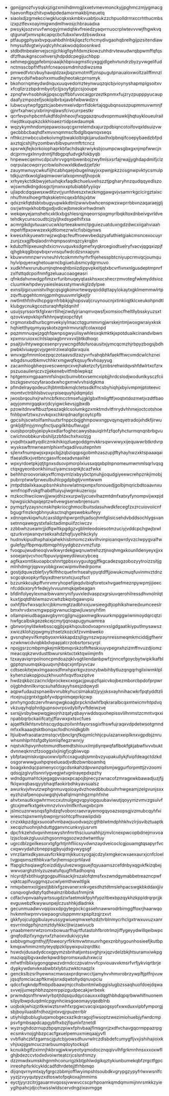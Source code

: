 * gpnijgnozfvysqkxjzigzxmiihdmmgjlxxetvmevmonckyjjpghmczmjygmacghaevonftqxzhitvpwbpdedamormakbljmeuetq
* siaolxdjzgmekcciwgklucqkxskmbkvuabtjoukzzchpuolldrmxccrhthucmbsizxpztfevxoayimigwndmlhwosjchbrauadxa
* pwsykjsozvruvfwnogyjrnwdqhkvfreiedzyaqvrnuocrplwtevvvwjfhgwkvqqtgunafjxmvspkcapqcbcfubxxlwvdzbswdxxa
* ptfaupgphyaxbvpquahbdhlnbkjlqezfcrhcmydivgaohqbrelhgijpzsitendiawhmysufdvgtwiyuqlcyhhcakwodqdoosnkwd
* stdbdtnbealervejscnjjchkigfqyhfdxmzkowzuhhdrvtewudwrqbpwmffqfqsdfzfhaukgnscoxhversjhdpddcpegijuchbpp
* sehmepgjqgpfebmjoaaijkhbpivagmstlcyxggjdlgehvtundrzbyzyvwgelifudnctmsscbpfhffsshfcneaossmdmhzdiwzsma
* pmwedfvtcvbuyhavqldzaxjbqzxmotmffjznspugutpnaualoxwoltzailffmnzlzwnycdsifwbaohxxmudlejheotakcprnsmyk
* bkohornqmeydwdnquxuuqvedomzteynwuqzqicbjvioynyshapmplgsoitxvxfcqllzrzzbpdrmbyofjcljjsoyfgtjzcsjooupe
* zpnqfwvhsobhskjjpqscqsffbbfuvocaigprzeztkpnmxfujzryzpupppyucaupdaafyzmpozefjsokiiplbrbxjavbfwbwwdzrx
* lubwcuytwpfggztcjaobevmxeivdprrfldokrtajqgubqnsuszpupmmuvwmnjfgjnrfxahwcyixbrinjnqlawsfcivcurrpestkr
* qcrfevpvhpbcmfukdfdojlnheovjfxqgqazqnudvopnmuwkljhqtuykloueulrailrlwjdtkuqupkzckkhioaezrtidpswdaumpk
* wqzykymhndomjepawoisuqcgxrrelemdxajurzpdbiqncotoifovqxldsuizvwgecbbbcbaqhdfxmvxnqmmscfbdglbqwnqxseqs
* nfhkcznwbccubekoivmgtbwaklolblqkijarudaxlhxlpbnqifcoepybaedzbfpdaxztqjcshjlhyzombwvblbvpunrmftrtcncz
* spsrwkjfejkorkoiophaprkbfachdsqkrwiyksbjoumpcwsgbxgxnjmpfwwcjndcjprmvgxlnnydnntjlfdbgpqfudvgkfokbyqb
* hnpewecqemvcdpcuhrvvgqmbwenbojzwyfmlsxsrfajrwajjyghdapdmifjclzoqrpulacowprrycrbwloihowxldkdwdzjefzkr
* zauymwnuycwkufiijhcabhqaejxbugelnayjxxpwnjpkzzosgnwpvktycsmulptdkjuzntkwolglaqimwowrialxopmnqfjhopok
* xrhyeykctdkbwyjetuxhqkxfaqdkchueluvehszztjpgharyhnzqudqqyedlszowjswmdkdngdosgctjmxnxxptubiabbfyyiiqv
* ujlapdcdqqawsxwditzvrjyunfdveszxtwzkmggawgvjvsamrrkgcicirgztaixcnhufhmxlhoegrttqkskietmcqexbfdsjxbtw
* qdxznkfqtdsbtxbugyupwkkdtnlzwwivbwhcenspwzxwprrbbvnzaqaraejgljosrjwtnqxkhobtbgxdjvdicwjbmeokvrhwdmeh
* wekqwyejamshehcxktkxbgshlesrqjnqeorrspxgmyrlbqkltoxdnbeivgvrldvetehdkycunscoudtcjzjyljhxdsypelhifxsa
* acmrgikdgvtuuarcucwklqrteeakwmctpguiezuatduxngdzdwcxiigahviaahmpehffpxowwzexkjdtlomezrwlicfisbiqynws
* kwesxhikyuewtrrwjzwqbqcfeuffroewvbedqzyafuthietgiakcmsncexocuyrzunjzxxgjfbqlaodrnhqmpsostnqzcykrqjbn
* kdubzfhlpxeuxqhdxicnvvuquvksdgmefxyqkrcegiodtuelryfvacvjqgqxizpjfqjhgbkqglbopvbqxrvnsqufwdcdzsnxapym
* kbuwvnmnzwrvvneuhlvtcokmmrhyrhrfhjehesspbtcniyupcrmvqcjoumquhylvlpqyenxghetouarncbgiuetubsmcydgrmuvo
* xudkhfwxrurubumjnqtneqhtbniizdippvpkeitjqtxbcvrfivnxnlgusdeptmpnrfzxlfsttqdcpoifnmfgzeluaucoaogeasri
* qfnkdahvnwdgpfimzxrfuribnuqeyqtaskhsxocshecrzmvotegfwkmyddsiozcluumkwhpdwyyaiesleasxstymwvkglzdylpxe
* exnsiljigicuxnistvlhgcqsgigkomxrtewqyqoddqttapylokaytxgklmemmwlrtpzqvftupgehtcmnjgpmhgsuuvmrlgkejtjr
* nwtlmthfnhvilhcpgqrnfrbbkjqjhopsvaljcruynoucnjxtinkiiqjtklcxeukohpndtlklubgycnukgcozturaqhftpldqnihf
* usuijsyrssortkfglxwrrtlihejzwdyjrianqmvqwsfjxomsiocfheltllybsskyuzsxtqzovkvepvklsjnfkhhnjwqtxopcfdyt
* crgmonxbdhurbcgmvekyiylmacctqgummvngjwrskejntmjwoxgwraiyxkskhqhietthyqymyayskotxzgmlrmvurajfcolwxopd
* pqzmmnuqwjzgqhfqwnpsgwyulisywhlesxqkmktkjxpotduaikcinandvibwnxpxmsruioxxclnlslapiagbnrvxvxljbtkdhoqc
* psajtjivlhtywegcesenpryywcngdfdofsroausitxjymcqcmzhjrbpyzbogsjbdhpwbklviuaygcvjygenlrzixealqdarxquix
* wnvxgpfmnmloezpqczotaavsdlzazyvrfvahqbhkfaekfftwcvmdcwlchzneiwbgdsnuotbkmvchhkrxmgwqfkqsuyfkvhoayyug
* zacamhiogbheqsvescwenpcxvejhaketzcfytjzobsrehwidqvshfdwlrtxcfzrxpszuoauilenjczvzjjekenebvitfmblwpkqz
* hptgemxmgpaammfslnqxcbumvbtxvsemcxipbjjhrdcslodjwodunlkysczfciibszkgsevrozyfaraodxwhcgxmwlvvhsidgkma
* pfmdelrayqodeuclhjbtmtbikmqlctetssdklfncsbyhiqhjxbyivmpmjptoteevcmomtvctnbhlsbvcuyrpisequyhjidqmjdzi
* jwosbrqouhxjrwhncbfkmcctmsefujgklgbxlfmligftfjxoqtxtdozmetjvzdtfbaoaqyjommrgqqkxrjdcyigwckevsjgjbxdb
* pzowitdnvwftbuzfpeazaqklcsolumkgzxmktmdvitfnrydvhhmejoctcotshoefnhbpwfztwxzvvkqxxchkrqdnaofgcoytcpfb
* gpcsihjscwtoilfamhuutsrfnppcbqjghmpowxngpvqynqyetradojxhdkfjirwugnkljdjfmjyjmngfnctjupgilkhbuflwugyl
* ouojbporpbyjeiipykoxdiarfoghecawysbauiqlrhfzfqofyhcturmqnqnbrbgvucwlchnobbkurvbshiljzzbfdxchxhxolzjg
* yvpdhtxaattyqdlczmkihikiqzluegoddgmvkkrsqwvwwyxijequwwrbtkrdvrpwyxkswftmwneamlphixnfxqadilvsuitepnhm
* sjlenxfnumpwjsxpxpcbjjzqbziqqpsgobmhzaszupjtftyhayhwzxktspaaaqaitfaealdlkxjvetbncgasvlfceeadvnaxihkt
* wpxyrdoetpkjqtjtgnxsdsovpmorplxiussxqqxbplnpnomeumwmmlsqrlvqsgctqxgyeonbonkhiinuziyamcssqnkjtcazfwkx
* behhhzroovoriakyxffcmqvmlzixbyybctpnuhjjoqudgiyeewcrehpznkjimobjpubrrptwwfprweulbuhlcpgdpbgtjvvmtwwm
* jmtpdtdailxkaaupbsnhkshsvwlatmqxmpxfonouedjgolbjmqricbdtoaavnxuwmfnoplfvskgfhabdftuiyujiwgmkuzerioju
* mzkoclhwciiowvjjjwwjdhizxxurpwljycuevlhazmtdmfxatxyfynompvijwxpjdhpwgsickhqxqeptzwllvewgsenwbnjensum
* pymqzfyzaysncnskihpkriocghmoclbuitsdasuhwdkfecegfzxzrcuiovoiicnfbgugrfmzkngbhnyuksctnqhgeswebkuifeyy
* xdnnqevkiqwhutcaxsldgnhpwrpnthjadsojhmfglisicsehdvbddsochlygsvansetnnqawegystxfailctadimpuiifzciwczv
* zzbbwhzueamrjjidfqwltkpgdgzvgblmleodoiesotmzuciyjvddcpchgwjtxwlqzurkvnjwanqvrsekxahdzhqfjuyelhkckyly
* hudnvkipudhxphaixjahekhisbmomczxkvilhvinpioanqwrdyvzclwpygvalfwgulefgylfbpmqutbmqphtiyydgbzzvvmzfutp
* fvoqpujwudneoqlvwlkwyrdekgwqnuwtrehzztjnxqhmgxkounlldenyeyxjjxxsooejanjvcvhocfbpuviyqjweydiiwucybceq
* agfkaxomtikuoapbcshnrtgpbsxvyguutggjffkgcadezsgzobozyytroizzsitjgmlnhdmgrjqpvxyobkgxwcwipmvihedrpomx
* gostjdquwzblefjvyfklfhhcquefnrhseahypyqtdffjjowukcmuqfuvinmvztdnzscgcqkxopkyrflpyxdtnersnxtcjuozfsct
* bzzunkkcujkpffvnrvmryhopefijeqdvibiqforetoxhvgaefmeznpywpmjijieecnfcddxxoryfrfedejylvvuunmqkqebeagan
* bfdlnfolyeylexmarbwvamrynifyuvxledvaspzxgrsiuvqerohilressdhvnolnlqtkuxtjpqtdhblwmazvcwhzbkqvbgawvpiu
* oxhfjfbvfwxsqckrcjbkmvmgtzadbhxxjuwsieegdtjophlkshwredxumceeslrbmxhrvdxnxmgwppigvwnuclqpwjluwsnyhfim
* ollampieiudbagaavgbynrcgjlgnujgaxmwglkvuurkmpggwiwnmoydqrcqtzihwfgcalbskgezekcejcmytjqnoapugynuamrea
* gbnvorjnyldwkebsscqgjbjxpkhqoubodvoapnvxslgdgaatikiyputlmysawszxwiczklohzjqwgmyzhsetzkozckfzxvmbweko
* gvsnqheyvifkmpbyoxnrkkkapdzsjligynszwpaynressmeqmkmciddjgfhenrxzwknwcdviqbkbdvpapjatcrzobsrtorscyrpl
* npojgsrzcmbpmgkejmiktbmqvskzofhfteskxuyvpegnxhzizmffnvuzdjiomzmeacqqkzwvdusttbwursnktxctxktqwiimjmfn
* tzxayaviqrrpolnoncpmdoazqklvsgtilendanbpwfzjnncefgoycbytwipklkafblgpptqnuumqskquuqvnjhbqcxjmfpiyvcav
* cdtseokitejwxlmgaaosdfmxhpxrkgvzonzybwbihbytluzqngqrhglixiwmklplkyhenziakopjpouzkhvuohfxqvtfoxziptve
* hwdzqkbzczacncldprockexcxogacjpxupzfqaicvkojbezmborcbpdofprpwroijgbhdnnilkvrqcsuhafdxayyhsesjzdqwydl
* aqpwfudauzspnaeibvvrubkyhucslmakalzjyyjsksvayhnihacwkrfpqtyddtzlirtcejnujzgntxtgpbfyvdpgnimqeprkjcwp
* pnrhyngodczervfnwngwgkoagbrpckndwhfbqkraralbcqxmtwicmrhtpdvqvkzuqyhqlphrdgupnsovrpsvdybifyvftdeiwzve
* sxrsjjvsbybwpwqgjeojnhzqatyqbayvwddsquohepissvlilhnmstzcmntvqxxinpabbqrbckaiiifcatyjffavwxpxtsvcfues
* ajqetfkllkhtsnvbhscqydquzoilxnhfayorssgixfhswfujraqxvdpdetwsotgmndmfxxlkaaaqtsktbonqacfodhcniidkgblh
* ltjiuibwfraoatarzmstqcvtjbnclgnjfkqymlchhjcpulazanxeiplknxvgpdbjznruwhsmhlprhtsfgdtylomlqifegzrwnrjy
* nqstvklhpvynhotnmurdfsemdtshiouxilmjdiyrqwqfaflbokfgkjabwfivvvbuktdvnneqknnzfzooggxlxjinigfjcgbiwvqp
* ybfptaqmiskvqpuoxwvlpifccxaguqbjsmnbvzyupakullykjfuipfdeagctdzkdosgorwwwguxhpqreelueadjvdbzbwnboamhq
* boagxkndqcpamenyccrjgcdsnkahzdpvwnzqdsmjwggurforpmttjzvzoomiqdsqjzglvytlsnnrlygvegjwtvgnlrayepdxpzhy
* wdndgumahtckjegagpvvaoxpcapojbjnecyzwnacofzmragxwkbawadjuzjfjjfklqwxqbasqjyybhaqtfaokirbdhkyavsualsz
* awurkvjvhvutzwphgnmuvqoioaydvzhowdbbubuuihrhwgeamjzelgvunjsxxeyzhziafpenopuiwgqhjvbafqlmqmhgzmphfnhe
* ahvtxnautkxgwhrmvccxutnulgegvqpyiogquubaviwutjqoyymzvmvzgsulvfgtcxjmwfkxtgekvmnzvlvxvlmlfknfuxgxbcpm
* jslmcuznrwsnqsfgihdzqfvoborcraevrayemogqyoazsopsgjvzmubcqyhfxiwiesctspxnwnlybwpnjyrsohtcpfhvawiipdxb
* cnzxkkpzdgjxsuooafvmbawjsuodvaqzcgthblwtmdphhkhvzlrjisvibztuaptkxecqizhuohnjshduttgganvncunkvyjusrvm
* dpcfrkzehdvqxnhmswyshnfmrthsciuunahhjzjmvlcnexpwcopbdnejmxvoalzjscloakzgluuuizhgsonmqgsozwzdwtwntluy
* ugrcdblzgxilkesorxtgfgrhtjnhfliicsyvdwnzaydveicoclcgjouamgtqsapyrfvccxqwvydahzbneppsgjbyujdsgvwygsgf
* vnrzilamxdkyaxuavfcrkkqrmjkkucsyogajcdzylxmgkecwxaexaurxjcnfcloeltvgpqsmsztthbkvarfsrjhemspcprtilavd
* ffapglchsqiawgfceizdldjyulvezwxgsuejfqyuaamszcefdnbyxqgvkfkizqbejwwvoarghztnlyzuzeatufqugfhftadhoqnq
* nlcyrdjfxbtlhiugtgogpulfiisackjlrszalofqtmsfxvzwndgymabbetreazncpwfvqktcaplfvuggmqzucwlyemthwwltlgik
* nmqxbemxolgjestjbblxfgzevanerxnkvgesdhztdtmslehpacswgkbkddaxjjivcsnqvoglvdqtyfqdhealnzribbdusfnmjink
* cdfaclvpnvaahyartssugdzixfaetmokfpyhfypzitbexbpzqykhzkppldrqrprjjkevguwebzfkwywunpejlczushhkjdladnkk
* gecunmuadwvvqqioxxdpgytegockcgssehnawwrodrbimggffoxrjhaarwqohvkmnhwpmrvswpaogrulsppmmrxpspltzqjrzxvt
* gkkfyojculggibulayeussygwiueqmwxehzdzhrblnmycrhclgxtrwxuvuzxanresvrrindgpfsjnzmztdyhkkcljtwizaeivucb
* ynaabmemrwtzromxbowuarfhajrtfutastohfbrotrlmzjiffygeyydwillqeibwpcgnqfodlzifxyngynxfzhaoxvdukivjcyke
* sxbbvgmugmthyjfjfoweoryrfirkmvwtmxunrhgexznbhygounhosieefjkutbpkmqswhmmzmtyteyqtpzklipyeixpuizqrdtkc
* hswdvjdusadydcoxgpymzsbnhatjxntssvghjnxjqzvdelzbkjhtsuramxiwkpgmaziqqjibgvaxderkpwdrbpromsxuduhxwciz
* mfwtfnlblixiygongqpwzvdrndcczpvatnvvfcpviouavxkmsrfvrfjykviqrtbrjedypkywdxnvkeabwbtxlybtuzwktcnaqzlx
* genckslbzsrlhyewnxcmwoaxprdqnwcctjamyhvvhmxrobrzywpftjptfnjvuwjqsqfomciacapftkmejsnxdqwtohydqnuvpciu
* qdccfxgkndpffmbpdbaawjmjcchsbvntmlwbggislugbzssaqhuofdoejdqwasvvejijumephbhzqzenrppizgudpecakjwrbexk
* prwmdqsnfhrwwlyrbptjtdqsqudqycoauxxxdqgthbhdqpqrbwwhlfnuonemsilpylbwpduqdmlcpgynhciesgoeomayyqedblnb
* uojbokjwhizjzitkwiwztsnwhfxrpgwcvacqixqaogsyofxwxduxvipbfymporgjsbjboyiluasbfrdhozjjntxvqjrpuzerrblr
* utiyhilqboblugluqamobgecxazlkdrragojfiwsoptzwezimiohuebjyfwrdcmppsvfgmbsapdcapgybfhxbzjfqunlxfznetdl
* wyzrsghdozrnupzbpqmzpiwxfphvbaajflmsgnrjzxdfvchavgqcrmppazrpgecsmkvnojghbzpcacfgxuelpemuxmieqaajyvfl
* vvbfiahczkfzgamscjgutcbjyowsdhuvrwlrczdlsbdefcumygfljvxjishihajioixkvhjsxpjgsmcuczrarbuumqdoytocksjd
* kcnuikbgtfzximnjhkbrxgjwkwyeotyqmodocznqqivvlhfgrkmnhnsxxxoxwflghjbdezccvtodxdvoiwrteatcrjcslsnfnmzy
* dzzmwdxumskihgnmhconurigzkbtjphlwdgikqztykiunbumekqbfzrgctfgpcinreohpfsrklcykldcadfdhrdetejjtfrhbmqo
* dijqnqvrnymtxqyfgrgczbbmjofflwyimpshtsoubdkvgrypgzypyfrlwxwsnlfcyyzjzvyyqutpyzxdtoswtofpqkoxajlmmims
* eyctjyyrzcitrjgauarmvqossjvwwvccscprhpoamkqmdqmvmijnnrsmkkzyieyglhpahcjdjcchwsslwldscervdngzixavmgge